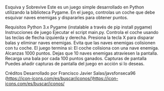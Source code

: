 Esquiva y Sobrevive
Este es un juego simple desarrollado en Python utilizando la biblioteca Pygame. En el juego, controlas un coche que debe esquivar naves enemigas y dispararles para obtener puntos.

Requisitos
Python 3.x
Pygame (instalable a través de pip install pygame)
Instrucciones de juego
Ejecutar el script main.py.
Controla el coche usando las teclas de flecha izquierda y derecha.
Presiona la tecla X para disparar balas y eliminar naves enemigas.
Evita que las naves enemigas colisionen con tu coche.
El juego termina si:
El coche colisiona con una nave enemiga.
Alcanzas 1000 puntos.
Dejas que 10 naves enemigas atraviesen la pantalla.
Recarga una bala por cada 100 puntos ganados.
Capturas de pantalla
Puedes añadir capturas de pantalla del juego en acción si lo deseas.

Créditos
Desarrollado por Francisco Javier Salas/javsfonseca96
(https://icon-icons.com/es/buscar/iconos/)https://icon-icons.com/es/buscar/iconos/
